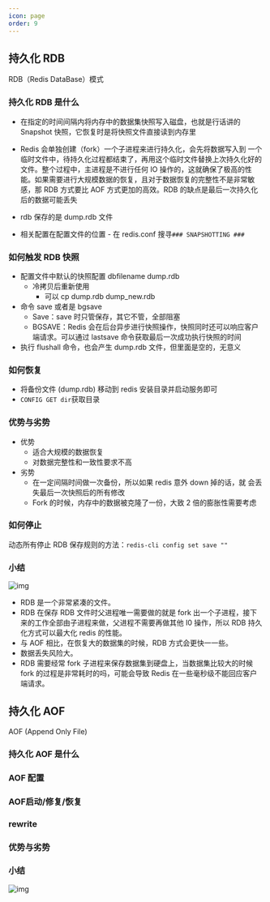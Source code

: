 ```yaml
---
icon: page
order: 9
---
```

## 持久化 RDB

RDB（Redis DataBase）模式

### 持久化 RDB 是什么

- 在指定的时间间隔内将内存中的数据集快照写入磁盘，也就是行话讲的 Snapshot 快照，它恢复时是将快照文件直接读到内存里
- Redis 会单独创建（fork）一个子进程来进行持久化，会先将数据写入到 一个临时文件中，待持久化过程都结束了，再用这个临时文件替换上次持久化好的文件。整个过程中，主进程是不进行任何 IO 操作的，这就确保了极高的性能。如果需要进行大规模数据的恢复，且对于数据恢复的完整性不是非常敏感，那 RDB 方式要比 AOF 方式更加的高效。RDB 的缺点是最后一次持久化后的数据可能丢失

- rdb 保存的是 dump.rdb 文件
- 相关配置在配置文件的位置 - 在 redis.conf 搜寻`### SNAPSHOTTING ###`

### 如何触发 RDB 快照

- 配置文件中默认的快照配置 dbfilename dump.rdb
  - 冷拷贝后重新使用
    - 可以 cp dump.rdb dump_new.rdb
- 命令 save 或者是 bgsave
  - Save：save 时只管保存，其它不管，全部阻塞
  - BGSAVE：Redis 会在后台异步进行快照操作，快照同时还可以响应客户端请求。可以通过 lastsave 命令获取最后一次成功执行快照的时间
- 执行 flushall 命令，也会产生 dump.rdb 文件，但里面是空的，无意义

### 如何恢复

- 将备份文件 (dump.rdb) 移动到 redis 安装目录并启动服务即可
- `CONFIG GET dir`获取目录

### 优势与劣势

- 优势
  - 适合大规模的数据恢复
  - 对数据完整性和一致性要求不高
- 劣势
  - 在一定间隔时间做一次备份，所以如果 redis 意外 down 掉的话，就 会丢失最后一次快照后的所有修改
  - Fork 的时候，内存中的数据被克隆了一份，大致 2 倍的膨胀性需要考虑

### 如何停止

动态所有停止 RDB 保存规则的方法：`redis-cli config set save ""`

### 小结

![img](https://cdn.staticaly.com/gh/jinmunan/imgs@master/Redis/aHR0cHM6Ly9naXRlZS5jb20vamFsbGVua3dvbmcvTGVhcm5SZWRpcy9yYXcvbWFzdGVyL2ltYWdlLzIxLnBuZw)

- RDB 是一个非常紧凑的文件。
- RDB 在保存 RDB 文件时父进程唯一需要做的就是 fork 出一个子进程，接下来的工作全部由子进程来做，父进程不需要再做其他 I0 操作，所以 RDB 持久化方式可以最大化 redis 的性能。
- 与 AOF 相比，在恢复大的数据集的时候，RDB 方式会更快一一些。
- 数据丢失风险大。
- RDB 需要经常 fork 子进程来保存数据集到硬盘上，当数据集比较大的时候 fork 的过程是非常耗时的吗，可能会导致 Redis 在一些毫秒级不能回应客户端请求。

## 持久化 AOF

AOF (Append Only File)

### 持久化 AOF 是什么

### AOF 配置

### AOF启动/修复/恢复

### rewrite

### 优势与劣势

### 小结

![img](https://cdn.staticaly.com/gh/jinmunan/imgs@master/Redis/aHR0cHM6Ly9naXRlZS5jb20vamFsbGVua3dvbmcvTGVhcm5SZWRpcy9yYXcvbWFzdGVyL2ltYWdlLzIyLnBuZw)
